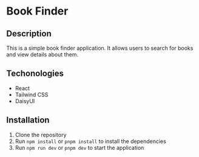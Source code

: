 # Book Finder

## Description

This is a simple book finder application. It allows users to search for books and view details about them.

## Techonologies

- React
- Tailwind CSS
- DaisyUI

## Installation

1. Clone the repository
2. Run `npm install` or `pnpm install` to install the dependencies
3. Run `npm run dev` or `pnpm dev` to start the application
